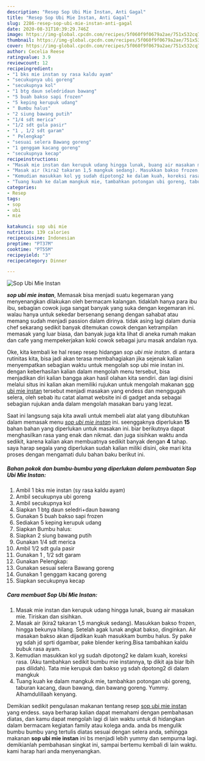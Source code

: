 ```yaml
---
description: "Resep Sop Ubi Mie Instan, Anti Gagal"
title: "Resep Sop Ubi Mie Instan, Anti Gagal"
slug: 2286-resep-sop-ubi-mie-instan-anti-gagal
date: 2020-08-31T10:39:29.746Z
image: https://img-global.cpcdn.com/recipes/5f060f9f0679a2ae/751x532cq70/sop-ubi-mie-instan-foto-resep-utama.jpg
thumbnail: https://img-global.cpcdn.com/recipes/5f060f9f0679a2ae/751x532cq70/sop-ubi-mie-instan-foto-resep-utama.jpg
cover: https://img-global.cpcdn.com/recipes/5f060f9f0679a2ae/751x532cq70/sop-ubi-mie-instan-foto-resep-utama.jpg
author: Cecelia Reese
ratingvalue: 3.9
reviewcount: 12
recipeingredient:
- "1 bks mie instan sy rasa kaldu ayam"
- "secukupnya ubi goreng"
- "secukupnya kol"
- "1 btg daun seledridaun bawang"
- "5 buah bakso sapi frozen"
- "5 keping kerupuk udang"
- " Bumbu halus"
- "2 siung bawang putih"
- "1/4 sdt merica"
- "1/2 sdt gula pasir"
- "1 , 1/2 sdt garam"
- " Pelengkap"
- "sesuai selera Bawang goreng"
- "1 genggam kacang goreng"
- "secukupnya kecap"
recipeinstructions:
- "Masak mie instan dan kerupuk udang hingga lunak, buang air masakan mie. Tiriskan dan sisihkan."
- "Masak air (kira2 takaran 1,5 mangkuk sedang). Masukkan bakso frozen, hingga bekunya hilang. Setelah agak lunak angkat bakso, dinginkan. Air masakan bakso akan dijadikan kuah masukkam bumbu halus. Sy pake yg sdah jd sprti dgambar, pake blender kering.Bisa tambahkan kaldu bubuk rasa ayam."
- "Kemudian masukkan kol yg sudah dipotong2 ke dalam kuah, koreksi rasa. (Aku tambahkan sedikit bumbu mie instannya, tp dikit aja biar lbih pas dilidah). Tata mie kerupuk dan bakso yg sdah dpotong2 di dalam mangkuk"
- "Tuang kuah ke dalam mangkuk mie, tambahkan potongan ubi goreng, taburan kacang, daun bawang, dan bawang goreng. Yummy. Alhamdulillaah kenyang."
categories:
- Resep
tags:
- sop
- ubi
- mie

katakunci: sop ubi mie 
nutrition: 139 calories
recipecuisine: Indonesian
preptime: "PT37M"
cooktime: "PT55M"
recipeyield: "3"
recipecategory: Dinner

---
```



![Sop Ubi Mie Instan](https://img-global.cpcdn.com/recipes/5f060f9f0679a2ae/751x532cq70/sop-ubi-mie-instan-foto-resep-utama.jpg)

<b><i>sop ubi mie instan</i></b>, Memasak bisa menjadi suatu kegemaran yang menyenangkan dilakukan oleh bermacam kalangan. tidaklah hanya para ibu ibu, sebagian cowok juga sangat banyak yang suka dengan kegemaran ini. walau hanya untuk sekedar bersenang senang dengan sahabat atau memang sudah menjadi passion dalam dirinya. tidak asing lagi dalam dunia chef sekarang sedikit banyak ditemukan cowok dengan ketrampilan memasak yang luar biasa, dan banyak juga kita lihat di aneka rumah makan dan cafe yang mempekerjakan koki cowok sebagai juru masak andalan nya.

Oke, kita kembali ke hal resep resep hidangan <i>sop ubi mie instan</i>. di antara rutinitas kita, bisa jadi akan terasa membahagiakan jika sejenak kalian menyempatkan sebagian waktu untuk mengolah sop ubi mie instan ini. dengan keberhasilan kalian dalam mengolah menu tersebut, bisa menjadikan diri kalian bangga akan hasil olahan kita sendiri. dan lagi disini melalui situs ini kalian akan memiliki rujukan untuk mengolah makanan <u>sop ubi mie instan</u> tersebut menjadi masakan yang endess dan menggugah selera, oleh sebab itu catat alamat website ini di gadget anda sebagai sebagian rujukan anda dalam mengolah masakan baru yang lezat.




Saat ini langsung saja kita awali untuk membeli alat alat yang dibutuhkan dalam memasak menu <u><i>sop ubi mie instan</i></u> ini. seenggaknya diperlukan <b>15</b> bahan bahan yang diperlukan untuk masakan ini. biar berikutnya dapat menghasilkan rasa yang enak dan nikmat. dan juga sisihkan waktu anda sedikit, karena kalian akan membuatnya sedikit banyak dengan <b>4</b> tahap. saya harap segala yang diperlukan sudah kalian miliki disini, oke mari kita proses dengan mengamati dulu bahan baku berikut ini.

<!--inarticleads1-->

##### Bahan pokok dan bumbu-bumbu yang diperlukan dalam pembuatan Sop Ubi Mie Instan:

1. Ambil 1 bks mie instan (sy rasa kaldu ayam)
1. Ambil secukupnya ubi goreng
1. Ambil secukupnya kol
1. Siapkan 1 btg daun seledri+daun bawang
1. Gunakan 5 buah bakso sapi frozen
1. Sediakan 5 keping kerupuk udang
1. Siapkan  Bumbu halus:
1. Siapkan 2 siung bawang putih
1. Gunakan 1/4 sdt merica
1. Ambil 1/2 sdt gula pasir
1. Gunakan 1 , 1/2 sdt garam
1. Gunakan  Pelengkap:
1. Gunakan sesuai selera Bawang goreng
1. Gunakan 1 genggam kacang goreng
1. Siapkan secukupnya kecap




<!--inarticleads2-->

##### Cara membuat Sop Ubi Mie Instan:

1. Masak mie instan dan kerupuk udang hingga lunak, buang air masakan mie. Tiriskan dan sisihkan.
1. Masak air (kira2 takaran 1,5 mangkuk sedang). Masukkan bakso frozen, hingga bekunya hilang. Setelah agak lunak angkat bakso, dinginkan. Air masakan bakso akan dijadikan kuah masukkam bumbu halus. Sy pake yg sdah jd sprti dgambar, pake blender kering.Bisa tambahkan kaldu bubuk rasa ayam.
1. Kemudian masukkan kol yg sudah dipotong2 ke dalam kuah, koreksi rasa. (Aku tambahkan sedikit bumbu mie instannya, tp dikit aja biar lbih pas dilidah). Tata mie kerupuk dan bakso yg sdah dpotong2 di dalam mangkuk
1. Tuang kuah ke dalam mangkuk mie, tambahkan potongan ubi goreng, taburan kacang, daun bawang, dan bawang goreng. Yummy. Alhamdulillaah kenyang.




Demikian sedikit pengulasan makanan tentang resep <u>sop ubi mie instan</u> yang endess. saya berharap kalian dapat memahami dengan pembahasan diatas, dan kamu dapat mengolah lagi di lain waktu untuk di hidangkan dalam bermacam kegiatan family atau kolega anda. anda bs mengulik bumbu bumbu yang tertulis diatas sesuai dengan selera anda, sehingga makanan <b>sop ubi mie instan</b> ini bs menjadi lebih yummy dan sempurna lagi. demikianlah pembahasan singkat ini, sampai bertemu kembali di lain waktu. kami harap hari anda menyenangkan.
